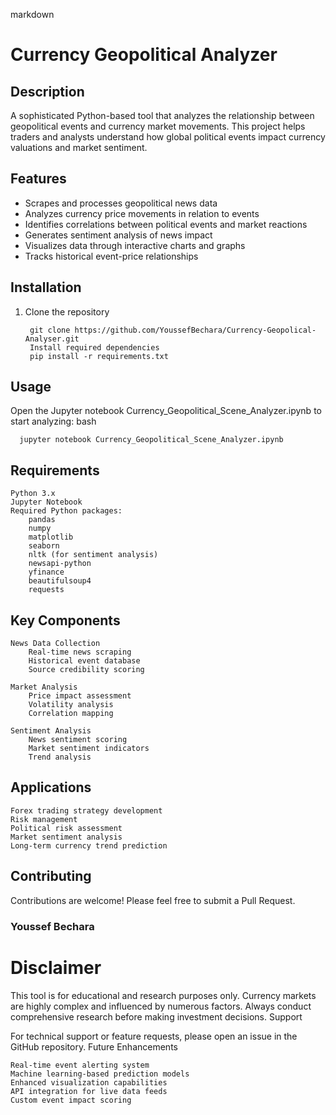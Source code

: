 markdown

# Currency Geopolitical Analyzer

## Description
A sophisticated Python-based tool that analyzes the relationship between geopolitical events and currency market movements. This project helps traders and analysts understand how global political events impact currency valuations and market sentiment.

## Features
- Scrapes and processes geopolitical news data
- Analyzes currency price movements in relation to events
- Identifies correlations between political events and market reactions
- Generates sentiment analysis of news impact
- Visualizes data through interactive charts and graphs
- Tracks historical event-price relationships

## Installation
1. Clone the repository
   
        git clone https://github.com/YoussefBechara/Currency-Geopolical-Analyser.git
        Install required dependencies
        pip install -r requirements.txt

## Usage

Open the Jupyter notebook Currency_Geopolitical_Scene_Analyzer.ipynb to start analyzing:
bash

      jupyter notebook Currency_Geopolitical_Scene_Analyzer.ipynb

## Requirements

    Python 3.x
    Jupyter Notebook
    Required Python packages:
        pandas
        numpy
        matplotlib
        seaborn
        nltk (for sentiment analysis)
        newsapi-python
        yfinance
        beautifulsoup4
        requests

## Key Components

    News Data Collection
        Real-time news scraping
        Historical event database
        Source credibility scoring

    Market Analysis
        Price impact assessment
        Volatility analysis
        Correlation mapping

    Sentiment Analysis
        News sentiment scoring
        Market sentiment indicators
        Trend analysis

## Applications

    Forex trading strategy development
    Risk management
    Political risk assessment
    Market sentiment analysis
    Long-term currency trend prediction

## Contributing

Contributions are welcome! Please feel free to submit a Pull Request.

### Youssef Bechara

# Disclaimer

This tool is for educational and research purposes only. Currency markets are highly complex and influenced by numerous factors. Always conduct comprehensive research before making investment decisions.
Support

For technical support or feature requests, please open an issue in the GitHub repository.
Future Enhancements

    Real-time event alerting system
    Machine learning-based prediction models
    Enhanced visualization capabilities
    API integration for live data feeds
    Custom event impact scoring

